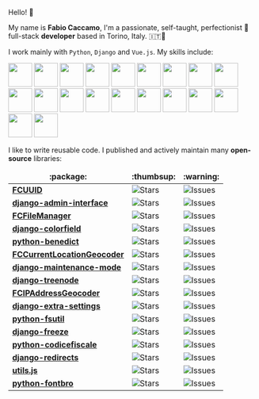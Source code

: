 Hello! :wave:

My name is **Fabio Caccamo**, I'm a passionate, self-taught, perfectionist 🧐 full-stack **developer** based in Torino, Italy. :it::pinched_fingers:


I work mainly with `Python`, `Django` and `Vue.js`. My skills include:

<p>
    <img src="https://cdn.jsdelivr.net/gh/devicons/devicon/icons/python/python-original-wordmark.svg" width="48" height="48" />
    <img src="https://cdn.jsdelivr.net/gh/devicons/devicon/icons/django/django-original.svg" width="48" height="48" />
    <img src="https://cdn.jsdelivr.net/gh/devicons/devicon/icons/mysql/mysql-original-wordmark.svg" width="48" height="48" />
    <img src="https://cdn.jsdelivr.net/gh/devicons/devicon/icons/postgresql/postgresql-plain-wordmark.svg" width="48" height="48" />
    <img src="https://cdn.jsdelivr.net/gh/devicons/devicon/icons/nginx/nginx-original.svg" width="48" height="48" />
    <img src="https://cdn.jsdelivr.net/gh/devicons/devicon/icons/bash/bash-original.svg" width="48" height="48" />
    <img src="https://cdn.jsdelivr.net/gh/devicons/devicon/icons/objectivec/objectivec-plain.svg" width="48" height="48" />
    <img src="https://cdn.jsdelivr.net/gh/devicons/devicon/icons/git/git-plain-wordmark.svg" width="48" height="48" />
    <img src="https://cdn.jsdelivr.net/gh/devicons/devicon/icons/nodejs/nodejs-plain-wordmark.svg" width="48" height="48" />
    <img src="https://cdn.jsdelivr.net/gh/devicons/devicon/icons/gulp/gulp-plain.svg" width="48" height="48" />
    <img src="https://cdn.jsdelivr.net/gh/devicons/devicon/icons/sass/sass-original.svg" width="48" height="48" />
    <img src="https://cdn.jsdelivr.net/gh/devicons/devicon/icons/javascript/javascript-original.svg" width="48" height="48" />
    <img src="https://cdn.jsdelivr.net/gh/devicons/devicon/icons/vuejs/vuejs-original-wordmark.svg" width="48" height="48" />
    <img src="https://cdn.jsdelivr.net/gh/devicons/devicon/icons/jquery/jquery-plain-wordmark.svg" width="48" height="48" />
    <img src="https://cdn.jsdelivr.net/gh/devicons/devicon/icons/handlebars/handlebars-original-wordmark.svg" width="48" height="48" />
    <img src="https://cdn.jsdelivr.net/gh/devicons/devicon/icons/mocha/mocha-plain.svg" width="48" height="48" />
    <img src="https://cdn.jsdelivr.net/gh/devicons/devicon/icons/html5/html5-plain-wordmark.svg" width="48" height="48" />
    <img src="https://cdn.jsdelivr.net/gh/devicons/devicon/icons/css3/css3-plain-wordmark.svg" width="48" height="48" />
    <img src="https://cdn.jsdelivr.net/gh/devicons/devicon/icons/bootstrap/bootstrap-plain-wordmark.svg" width="48" height="48" />
    <img src="https://cdn.jsdelivr.net/gh/devicons/devicon/icons/foundation/foundation-original-wordmark.svg" width="48" height="48" />
</p>


I like to write reusable code. I published and actively maintain many **open-source** libraries:

<table>
    <thead align="center">
        <tr border: none;>
            <td><b>:package:</b></td>
            <td><b>:thumbsup:</b></td>
            <!-- <td><b>Forks</b></td> -->
            <td><b>:warning:</b></td>
            <!-- <td><b>Pull requests</b></td> -->
        </tr>
    </thead>
    <tbody>
        <tr>
            <td><a href="https://github.com/fabiocaccamo/FCUUID"><b>FCUUID</b></a></td>
            <td><img alt="Stars" src="https://img.shields.io/github/stars/fabiocaccamo/FCUUID?style=flat-square&labelColor=343b41"/></td>
            <!-- <td><img alt="Forks" src="https://img.shields.io/github/forks/fabiocaccamo/FCUUID?style=flat-square&labelColor=343b41"/></td> -->
            <td><img alt="Issues" src="https://img.shields.io/github/issues/fabiocaccamo/FCUUID?style=flat-square&labelColor=343b41"/></td>
            <!-- <td><img alt="Pull Requests" src="https://img.shields.io/github/issues-pr/fabiocaccamo/FCUUID?style=flat-square&labelColor=343b41"/></td> -->
        </tr>
        <tr>
            <td><a href="https://github.com/fabiocaccamo/django-admin-interface"><b>django-admin-interface</b></a></td>
            <td><img alt="Stars" src="https://img.shields.io/github/stars/fabiocaccamo/django-admin-interface?style=flat-square&labelColor=343b41"/></td>
            <!-- <td><img alt="Forks" src="https://img.shields.io/github/forks/fabiocaccamo/django-admin-interface?style=flat-square&labelColor=343b41"/></td>-->
            <td><img alt="Issues" src="https://img.shields.io/github/issues/fabiocaccamo/django-admin-interface?style=flat-square&labelColor=343b41"/></td>
            <!-- <td><img alt="Pull Requests" src="https://img.shields.io/github/issues-pr/fabiocaccamo/django-admin-interface?style=flat-square&labelColor=343b41"/></td> -->
        </tr>
        <tr>
            <td><a href="https://github.com/fabiocaccamo/FCFileManager"><b>FCFileManager</b></a></td>
            <td><img alt="Stars" src="https://img.shields.io/github/stars/fabiocaccamo/FCFileManager?style=flat-square&labelColor=343b41"/></td>
            <!-- <td><img alt="Forks" src="https://img.shields.io/github/forks/fabiocaccamo/FCFileManager?style=flat-square&labelColor=343b41"/></td> -->
            <td><img alt="Issues" src="https://img.shields.io/github/issues/fabiocaccamo/FCFileManager?style=flat-square&labelColor=343b41"/></td>
            <!-- <td><img alt="Pull Requests" src="https://img.shields.io/github/issues-pr/fabiocaccamo/FCFileManager?style=flat-square&labelColor=343b41"/></td> -->
        </tr>
        <tr>
            <td><a href="https://github.com/fabiocaccamo/django-colorfield"><b>django-colorfield</b></a></td>
            <td><img alt="Stars" src="https://img.shields.io/github/stars/fabiocaccamo/django-colorfield?style=flat-square&labelColor=343b41"/></td>
            <!-- <td><img alt="Forks" src="https://img.shields.io/github/forks/fabiocaccamo/django-colorfield?style=flat-square&labelColor=343b41"/></td> -->
            <td><img alt="Issues" src="https://img.shields.io/github/issues/fabiocaccamo/django-colorfield?style=flat-square&labelColor=343b41"/></td>
            <!-- <td><img alt="Pull Requests" src="https://img.shields.io/github/issues-pr/fabiocaccamo/django-colorfield?style=flat-square&labelColor=343b41"/></td> -->
        </tr>
        <tr>
            <td><a href="https://github.com/fabiocaccamo/python-benedict"><b>python-benedict</b></a></td>
            <td><img alt="Stars" src="https://img.shields.io/github/stars/fabiocaccamo/python-benedict?style=flat-square&labelColor=343b41"/></td>
            <!-- <td><img alt="Forks" src="https://img.shields.io/github/forks/fabiocaccamo/python-benedict?style=flat-square&labelColor=343b41"/></td> -->
            <td><img alt="Issues" src="https://img.shields.io/github/issues/fabiocaccamo/python-benedict?style=flat-square&labelColor=343b41"/></td>
            <!-- <td><img alt="Pull Requests" src="https://img.shields.io/github/issues-pr/fabiocaccamo/python-benedict?style=flat-square&labelColor=343b41"/></td> -->
        </tr>
        <tr>
            <td><a href="https://github.com/fabiocaccamo/FCCurrentLocationGeocoder"><b>FCCurrentLocationGeocoder</b></a></td>
            <td><img alt="Stars" src="https://img.shields.io/github/stars/fabiocaccamo/FCCurrentLocationGeocoder?style=flat-square&labelColor=343b41"/></td>
            <!-- <td><img alt="Forks" src="https://img.shields.io/github/forks/fabiocaccamo/FCCurrentLocationGeocoder?style=flat-square&labelColor=343b41"/></td> -->
            <td><img alt="Issues" src="https://img.shields.io/github/issues/fabiocaccamo/FCCurrentLocationGeocoder?style=flat-square&labelColor=343b41"/></td>
            <!-- <td><img alt="Pull Requests" src="https://img.shields.io/github/issues-pr/fabiocaccamo/FCCurrentLocationGeocoder?style=flat-square&labelColor=343b41"/></td> -->
        </tr>
        <tr>
            <td><a href="https://github.com/fabiocaccamo/django-maintenance-mode"><b>django-maintenance-mode</b></a></td>
            <td><img alt="Stars" src="https://img.shields.io/github/stars/fabiocaccamo/django-maintenance-mode?style=flat-square&labelColor=343b41"/></td>
            <!-- <td><img alt="Forks" src="https://img.shields.io/github/forks/fabiocaccamo/django-maintenance-mode?style=flat-square&labelColor=343b41"/></td> -->
            <td><img alt="Issues" src="https://img.shields.io/github/issues/fabiocaccamo/django-maintenance-mode?style=flat-square&labelColor=343b41"/></td>
            <!-- <td><img alt="Pull Requests" src="https://img.shields.io/github/issues-pr/fabiocaccamo/django-maintenance-mode?style=flat-square&labelColor=343b41"/></td> -->
        </tr>
        <tr>
            <td><a href="https://github.com/fabiocaccamo/django-treenode"><b>django-treenode</b></a></td>
            <td><img alt="Stars" src="https://img.shields.io/github/stars/fabiocaccamo/django-treenode?style=flat-square&labelColor=343b41"/></td>
            <!-- <td><img alt="Forks" src="https://img.shields.io/github/forks/fabiocaccamo/django-treenode?style=flat-square&labelColor=343b41"/></td> -->
            <td><img alt="Issues" src="https://img.shields.io/github/issues/fabiocaccamo/django-treenode?style=flat-square&labelColor=343b41"/></td>
            <!-- <td><img alt="Pull Requests" src="https://img.shields.io/github/issues-pr/fabiocaccamo/django-treenode?style=flat-square&labelColor=343b41"/></td> -->
        </tr>
        <tr>
            <td><a href="https://github.com/fabiocaccamo/FCIPAddressGeocoder"><b>FCIPAddressGeocoder</b></a></td>
            <td><img alt="Stars" src="https://img.shields.io/github/stars/fabiocaccamo/FCIPAddressGeocoder?style=flat-square&labelColor=343b41"/></td>
            <!-- <td><img alt="Forks" src="https://img.shields.io/github/forks/fabiocaccamo/FCIPAddressGeocoder?style=flat-square&labelColor=343b41"/></td> -->
            <td><img alt="Issues" src="https://img.shields.io/github/issues/fabiocaccamo/FCIPAddressGeocoder?style=flat-square&labelColor=343b41"/></td>
            <!-- <td><img alt="Pull Requests" src="https://img.shields.io/github/issues-pr/fabiocaccamo/FCIPAddressGeocoder?style=flat-square&labelColor=343b41"/></td> -->
        </tr>
        <tr>
            <td><a href="https://github.com/fabiocaccamo/django-extra-settings"><b>django-extra-settings</b></a></td>
            <td><img alt="Stars" src="https://img.shields.io/github/stars/fabiocaccamo/django-extra-settings?style=flat-square&labelColor=343b41"/></td>
            <!-- <td><img alt="Forks" src="https://img.shields.io/github/forks/fabiocaccamo/django-extra-settings?style=flat-square&labelColor=343b41"/></td> -->
            <td><img alt="Issues" src="https://img.shields.io/github/issues/fabiocaccamo/django-extra-settings?style=flat-square&labelColor=343b41"/></td>
            <!-- <td><img alt="Pull Requests" src="https://img.shields.io/github/issues-pr/fabiocaccamo/django-extra-settings?style=flat-square&labelColor=343b41"/></td> -->
        </tr>
        <tr>
            <td><a href="https://github.com/fabiocaccamo/python-fsutil"><b>python-fsutil</b></a></td>
            <td><img alt="Stars" src="https://img.shields.io/github/stars/fabiocaccamo/python-fsutil?style=flat-square&labelColor=343b41"/></td>
            <!-- <td><img alt="Forks" src="https://img.shields.io/github/forks/fabiocaccamo/python-fsutil?style=flat-square&labelColor=343b41"/></td> -->
            <td><img alt="Issues" src="https://img.shields.io/github/issues/fabiocaccamo/python-fsutil?style=flat-square&labelColor=343b41"/></td>
            <!-- <td><img alt="Pull Requests" src="https://img.shields.io/github/issues-pr/fabiocaccamo/python-fsutil?style=flat-square&labelColor=343b41"/></td> -->
        </tr>
        <tr>
            <td><a href="https://github.com/fabiocaccamo/django-freeze"><b>django-freeze</b></a></td>
            <td><img alt="Stars" src="https://img.shields.io/github/stars/fabiocaccamo/django-freeze?style=flat-square&labelColor=343b41"/></td>
            <!-- <td><img alt="Forks" src="https://img.shields.io/github/forks/fabiocaccamo/django-freeze?style=flat-square&labelColor=343b41"/></td> -->
            <td><img alt="Issues" src="https://img.shields.io/github/issues/fabiocaccamo/django-freeze?style=flat-square&labelColor=343b41"/></td>
            <!-- <td><img alt="Pull Requests" src="https://img.shields.io/github/issues-pr/fabiocaccamo/django-freeze?style=flat-square&labelColor=343b41"/></td> -->
        </tr>
        <tr>
            <td><a href="https://github.com/fabiocaccamo/python-codicefiscale"><b>python-codicefiscale</b></a></td>
            <td><img alt="Stars" src="https://img.shields.io/github/stars/fabiocaccamo/python-codicefiscale?style=flat-square&labelColor=343b41"/></td>
            <!-- <td><img alt="Forks" src="https://img.shields.io/github/forks/fabiocaccamo/python-codicefiscale?style=flat-square&labelColor=343b41"/></td> -->
            <td><img alt="Issues" src="https://img.shields.io/github/issues/fabiocaccamo/python-codicefiscale?style=flat-square&labelColor=343b41"/></td>
            <!-- <td><img alt="Pull Requests" src="https://img.shields.io/github/issues-pr/fabiocaccamo/python-codicefiscale?style=flat-square&labelColor=343b41"/></td> -->
        </tr>
        <tr>
            <td><a href="https://github.com/fabiocaccamo/django-redirects"><b>django-redirects</b></a></td>
            <td><img alt="Stars" src="https://img.shields.io/github/stars/fabiocaccamo/django-redirects?style=flat-square&labelColor=343b41"/></td>
            <!-- <td><img alt="Forks" src="https://img.shields.io/github/forks/fabiocaccamo/django-redirects?style=flat-square&labelColor=343b41"/></td> -->
            <td><img alt="Issues" src="https://img.shields.io/github/issues/fabiocaccamo/django-redirects?style=flat-square&labelColor=343b41"/></td>
            <!-- <td><img alt="Pull Requests" src="https://img.shields.io/github/issues-pr/fabiocaccamo/django-redirects?style=flat-square&labelColor=343b41"/></td> -->
        </tr>
        <tr>
            <td><a href="https://github.com/fabiocaccamo/utils.js"><b>utils.js</b></a></td>
            <td><img alt="Stars" src="https://img.shields.io/github/stars/fabiocaccamo/utils.js?style=flat-square&labelColor=343b41"/></td>
            <!-- <td><img alt="Forks" src="https://img.shields.io/github/forks/fabiocaccamo/utils.js?style=flat-square&labelColor=343b41"/></td> -->
            <td><img alt="Issues" src="https://img.shields.io/github/issues/fabiocaccamo/utils.js?style=flat-square&labelColor=343b41"/></td>
            <!-- <td><img alt="Pull Requests" src="https://img.shields.io/github/issues-pr/fabiocaccamo/utils.js?style=flat-square&labelColor=343b41"/></td> -->
        </tr>
        <tr>
            <td><a href="https://github.com/fabiocaccamo/python-fontbro"><b>python-fontbro</b></a></td>
            <td><img alt="Stars" src="https://img.shields.io/github/stars/fabiocaccamo/python-fontbro?style=flat-square&labelColor=343b41"/></td>
            <!-- <td><img alt="Forks" src="https://img.shields.io/github/forks/fabiocaccamo/python-fontbro?style=flat-square&labelColor=343b41"/></td> -->
            <td><img alt="Issues" src="https://img.shields.io/github/issues/fabiocaccamo/python-fontbro?style=flat-square&labelColor=343b41"/></td>
            <!-- <td><img alt="Pull Requests" src="https://img.shields.io/github/issues-pr/fabiocaccamo/python-fontbro?style=flat-square&labelColor=343b41"/></td> -->
        </tr>
    </tbody>
</table>
